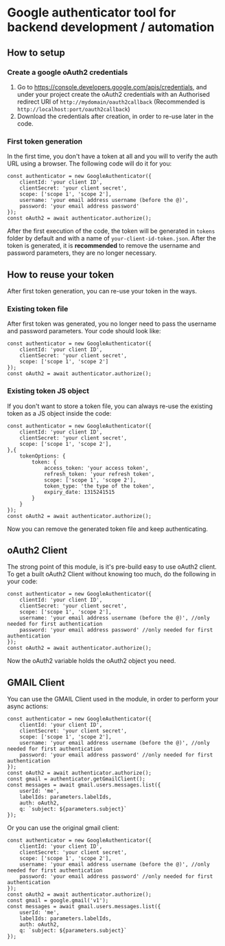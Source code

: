 # Google authenticator tool for backend development / automation
## How to setup
### Create a google oAuth2 credentials
1. Go to https://console.developers.google.com/apis/credentials, and under your project create the oAuth2 credentials with
an Authorised redirect URI of `http://mydomain/oauth2callback` (Recommended is `http://localhost:port/oauth2callback`)
2. Download the credentials after creation, in order to re-use later in the code.

### First token generation
In the first time, you don't have a token at all and you will to verify the auth URL using a browser.
The following code will do it for you:
```
const authenticator = new GoogleAuthenticator({
    clientId: 'your client ID',
    clientSecret: 'your client secret',
    scope: ['scope 1', 'scope 2'],
    username: 'your email address username (before the @)',
    password: 'your email address password'
});
const oAuth2 = await authenticator.authorize();
```
After the first execution of the code, the token will be generated in `tokens` folder by default and with a name of `your-client-id-token.json`.
After the token is generated, it is **recommended** to remove the username and password parameters, they are no longer necessary.

## How to reuse your token
After first token generation, you can re-use your token in the ways.
### Existing token file
After first token was generated, you no longer need to pass the username and password parameters.
Your code should look like:
```
const authenticator = new GoogleAuthenticator({
    clientId: 'your client ID',
    clientSecret: 'your client secret',
    scope: ['scope 1', 'scope 2']
});
const oAuth2 = await authenticator.authorize();
```
### Existing token JS object
If you don't want to store a token file, you can always re-use the existing token as a JS object inside the code:
```
const authenticator = new GoogleAuthenticator({
    clientId: 'your client ID',
    clientSecret: 'your client secret',
    scope: ['scope 1', 'scope 2'],
},{
    tokenOptions: {
        token: {
            access_token: 'your access token',
            refresh_token: 'your refresh token',
            scope: ['scope 1', 'scope 2'],
            token_type: 'the type of the token',
            expiry_date: 1315241515
        }
    }
});
const oAuth2 = await authenticator.authorize();
```
Now you can remove the generated token file and keep authenticating.

## oAuth2 Client
The strong point of this module, is it's pre-build easy to use oAuth2 client.
To get a built oAuth2 Client without knowing too much, do the following in your code:
```
const authenticator = new GoogleAuthenticator({
    clientId: 'your client ID',
    clientSecret: 'your client secret',
    scope: ['scope 1', 'scope 2'],
    username: 'your email address username (before the @)', //only needed for first authentication
    password: 'your email address password' //only needed for first authentication
});
const oAuth2 = await authenticator.authorize();
```
Now the oAuth2 variable holds the oAuth2 object you need.

## GMAIL Client
You can use the GMAIL Client used in the module, in order to perform your async actions:
```
const authenticator = new GoogleAuthenticator({
    clientId: 'your client ID',
    clientSecret: 'your client secret',
    scope: ['scope 1', 'scope 2'],
    username: 'your email address username (before the @)', //only needed for first authentication
    password: 'your email address password' //only needed for first authentication
});
const oAuth2 = await authenticator.authorize();
const gmail = authenticator.getGmailClient();
const messages = await gmail.users.messages.list({
    userId: 'me',
    labelIds: parameters.labelIds,
    auth: oAuth2,
    q: `subject: ${parameters.subject}`
});
```
Or you can use the original gmail client:
```
const authenticator = new GoogleAuthenticator({
    clientId: 'your client ID',
    clientSecret: 'your client secret',
    scope: ['scope 1', 'scope 2'],
    username: 'your email address username (before the @)', //only needed for first authentication
    password: 'your email address password' //only needed for first authentication
});
const oAuth2 = await authenticator.authorize();
const gmail = google.gmail('v1');
const messages = await gmail.users.messages.list({
    userId: 'me',
    labelIds: parameters.labelIds,
    auth: oAuth2,
    q: `subject: ${parameters.subject}`
});
```